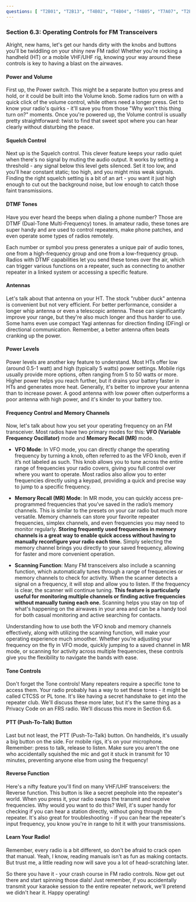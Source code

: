 ```yaml
---
questions: [ "T2B01", "T2B13", "T4B02", "T4B04", "T4B05", "T7A07", "T2B06", "T4B03" ]
---
```


### Section 6.3: Operating Controls for FM Transceivers

Alright, new hams, let's get our hands dirty with the knobs and buttons you'll be twiddling on your shiny new FM radio! Whether you're rocking a handheld (HT) or a mobile VHF/UHF rig, knowing your way around these controls is key to having a blast on the airwaves.

#### Power and Volume

First up, the Power switch. This might be a separate button you press and hold, or it could be built into the Volume knob. Some radios turn on with a quick click of the volume control, while others need a longer press. Get to know your radio's quirks - it'll save you from those "Why won't this thing turn on?" moments. Once you're powered up, the Volume control is usually pretty straightforward: twist to find that sweet spot where you can hear clearly without disturbing the peace.

#### Squelch Control

Next up is the Squelch control. This clever feature keeps your radio quiet when there's no signal by muting the audio output. It works by setting a threshold - any signal below this level gets silenced. Set it too low, and you'll hear constant static; too high, and you might miss weak signals. Finding the right squelch setting is a bit of an art - you want it just high enough to cut out the background noise, but low enough to catch those faint transmissions.

#### DTMF Tones

Have you ever heard the beeps when dialing a phone number? Those are DTMF (Dual-Tone Multi-Frequency) tones. In amateur radio, these tones are super handy and are used to control repeaters, make phone patches, and even operate some types of radios remotely.

Each number or symbol you press generates a unique pair of audio tones, one from a high-frequency group and one from a low-frequency group. Radios with DTMF capabilities let you send these tones over the air, which can trigger various functions on a repeater, such as connecting to another repeater in a linked system or accessing a specific feature.

#### Antennas

Let's talk about that antenna on your HT. The stock "rubber duck" antenna is convenient but not very efficient. For better performance, consider a longer whip antenna or even a telescopic antenna. These can significantly improve your range, but they're also much longer and thus harder to use. Some hams even use compact Yagi antennas for direction finding (DFing) or directional communication. Remember, a better antenna often beats cranking up the power.

#### Power Levels

Power levels are another key feature to understand. Most HTs offer low (around 0.5-1 watt) and high (typically 5 watts) power settings. Mobile rigs usually provide more options, often ranging from 5 to 50 watts or more. Higher power helps you reach further, but it drains your battery faster in HTs and generates more heat. Generally, it's better to improve your antenna than to increase power. A good antenna with low power often outperforms a poor antenna with high power, and it's kinder to your battery too.

#### Frequency Control and Memory Channels

Now, let's talk about how you set your operating frequency on an FM transceiver. Most radios have two primary modes for this: **VFO (Variable Frequency Oscillator)** mode and **Memory Recall (MR)** mode.

- **VFO Mode**: In VFO mode, you can directly change the operating frequency by turning a knob, often referred to as the VFO knob, even if it’s not labeled as such. This knob allows you to tune across the entire range of frequencies your radio covers, giving you full control over where you want to operate. Most radios also allow you to enter frequencies directly using a keypad, providing a quick and precise way to jump to a specific frequency.

- **Memory Recall (MR) Mode**: In MR mode, you can quickly access pre-programmed frequencies that you’ve saved in the radio’s memory channels. This is similar to the presets on your car radio but much more versatile. Memory channels can store your favorite repeater frequencies, simplex channels, and even frequencies you may need to monitor regularly. **Storing frequently used frequencies in memory channels is a great way to enable quick access without having to manually reconfigure your radio each time.** Simply selecting the memory channel brings you directly to your saved frequency, allowing for faster and more convenient operation.

- **Scanning Function**: Many FM transceivers also include a scanning function, which automatically tunes through a range of frequencies or memory channels to check for activity. When the scanner detects a signal on a frequency, it will stop and allow you to listen. If the frequency is clear, the scanner will continue tuning. **This feature is particularly useful for monitoring multiple channels or finding active frequencies without manually tuning each one.** Scanning helps you stay on top of what's happening on the airwaves in your area and can be a handy tool for both casual monitoring and active searching for contacts.

Understanding how to use both the VFO knob and memory channels effectively, along with utilizing the scanning function, will make your operating experience much smoother. Whether you’re adjusting your frequency on the fly in VFO mode, quickly jumping to a saved channel in MR mode, or scanning for activity across multiple frequencies, these controls give you the flexibility to navigate the bands with ease.


#### Tone Controls

Don't forget the Tone controls! Many repeaters require a specific tone to access them. Your radio probably has a way to set these tones - it might be called CTCSS or PL tone. It's like having a secret handshake to get into the repeater club. We'll discuss these more later, but it's the same thing as a Privacy Code on an FRS radio. We'll discuss this more in Section 6.6.

#### PTT (Push-To-Talk) Button

Last but not least, the PTT (Push-To-Talk) button. On handhelds, it's usually a big button on the side. For mobile rigs, it's on your microphone. Remember: press to talk, release to listen. Make sure you aren't the one who accidentally squished the mic and got it stuck in transmit for 10 minutes, preventing anyone else from using the frequency!

#### Reverse Function

Here's a nifty feature you'll find on many VHF/UHF transceivers: the Reverse function. This button is like a secret peephole into the repeater's world. When you press it, your radio swaps the transmit and receive frequencies. Why would you want to do this? Well, it's super handy for checking if you can hear a station directly, without going through the repeater. It's also great for troubleshooting - if you can hear the repeater's input frequency, you know you're in range to hit it with your transmissions.

#### Learn Your Radio!

Remember, every radio is a bit different, so don't be afraid to crack open that manual. Yeah, I know, reading manuals isn't as fun as making contacts. But trust me, a little reading now will save you a lot of head-scratching later.

So there you have it - your crash course in FM radio controls. Now get out there and start spinning those dials! Just remember, if you accidentally transmit your karaoke session to the entire repeater network, we'll pretend we didn't hear it. Happy operating!
